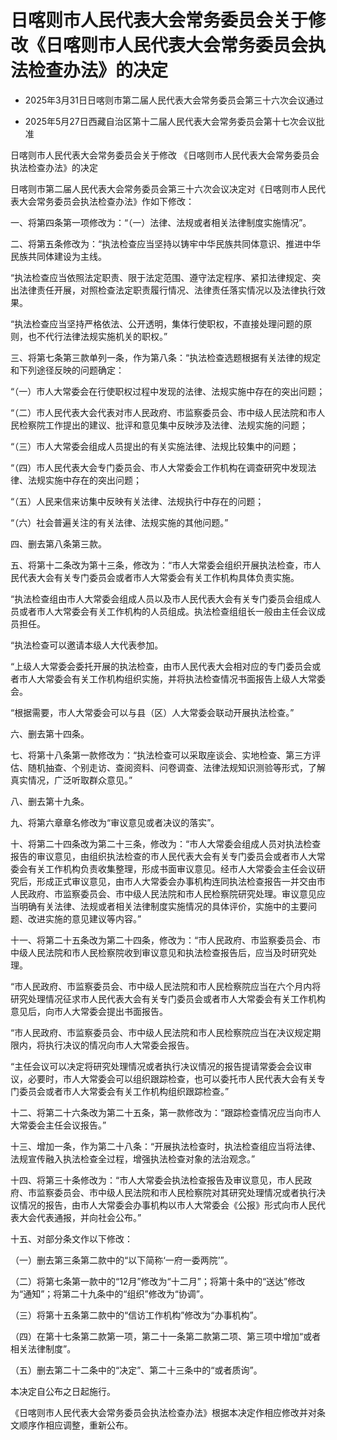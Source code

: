 # 日喀则市人民代表大会常务委员会关于修改《日喀则市人民代表大会常务委员会执法检查办法》的决定

- 2025年3月31日日喀则市第二届人民代表大会常务委员会第三十六次会议通过

- 2025年5月27日西藏自治区第十二届人民代表大会常务委员会第十七次会议批准

<!-- INFO END -->

日喀则市人民代表大会常务委员会关于修改 《日喀则市人民代表大会常务委员会 执法检查办法》的决定

日喀则市第二届人民代表大会常务委员会第三十六次会议决定对《日喀则市人民代表大会常务委员会执法检查办法》作如下修改：

一、将第四条第一项修改为：“（一）法律、法规或者相关法律制度实施情况”。

二、将第五条修改为：“执法检查应当坚持以铸牢中华民族共同体意识、推进中华民族共同体建设为主线。

“执法检查应当依照法定职责、限于法定范围、遵守法定程序、紧扣法律规定、突出法律责任开展，对照检查法定职责履行情况、法律责任落实情况以及法律执行效果。

“执法检查应当坚持严格依法、公开透明，集体行使职权，不直接处理问题的原则，也不代行法律法规实施机关的职权。”

三、将第七条第三款单列一条，作为第八条：“执法检查选题根据有关法律的规定和下列途径反映的问题确定：

“（一）市人大常委会在行使职权过程中发现的法律、法规实施中存在的突出问题；

“（二）市人民代表大会代表对市人民政府、市监察委员会、市中级人民法院和市人民检察院工作提出的建议、批评和意见集中反映涉及法律、法规实施的问题；

“（三）市人大常委会组成人员提出的有关实施法律、法规比较集中的问题；

“（四）市人民代表大会专门委员会、市人大常委会工作机构在调查研究中发现法律、法规实施中存在的突出问题；

“（五）人民来信来访集中反映有关法律、法规执行中存在的问题；

“（六）社会普遍关注的有关法律、法规实施的其他问题。”

四、删去第八条第三款。

五、将第十二条改为第十三条，修改为：“市人大常委会组织开展执法检查，市人民代表大会有关专门委员会或者市人大常委会有关工作机构具体负责实施。

“执法检查组由市人大常委会组成人员以及市人民代表大会有关专门委员会组成人员或者市人大常委会有关工作机构的人员组成。执法检查组组长一般由主任会议成员担任。

“执法检查可以邀请本级人大代表参加。

“上级人大常委会委托开展的执法检查，由市人民代表大会相对应的专门委员会或者市人大常委会有关工作机构组织实施，并将执法检查情况书面报告上级人大常委会。

“根据需要，市人大常委会可以与县（区）人大常委会联动开展执法检查。”

六、删去第十四条。

七、将第十八条第一款修改为：“执法检查可以采取座谈会、实地检查、第三方评估、随机抽查、个别走访、查阅资料、问卷调查、法律法规知识测验等形式，了解真实情况，广泛听取群众意见。”

八、删去第十九条。

九、将第六章章名修改为“审议意见或者决议的落实”。

十、将第二十四条改为第二十三条，修改为：“市人大常委会组成人员对执法检查报告的审议意见，由组织执法检查的市人民代表大会有关专门委员会或者市人大常委会有关工作机构负责收集整理，形成书面审议意见。经市人大常委会主任会议研究后，形成正式审议意见，由市人大常委会办事机构连同执法检查报告一并交由市人民政府、市监察委员会、市中级人民法院和市人民检察院研究处理。审议意见应当明确有关法律、法规或者相关法律制度实施情况的具体评价，实施中的主要问题、改进实施的意见建议等内容。”

十一、将第二十五条改为第二十四条，修改为：“市人民政府、市监察委员会、市中级人民法院和市人民检察院收到审议意见和执法检查报告后，应当及时研究处理。

“市人民政府、市监察委员会、市中级人民法院和市人民检察院应当在六个月内将研究处理情况征求市人民代表大会有关专门委员会或者市人大常委会有关工作机构意见后，向市人大常委会提出书面报告。

“市人民政府、市监察委员会、市中级人民法院和市人民检察院应当在决议规定期限内，将执行决议的情况向市人大常委会报告。

“主任会议可以决定将研究处理情况或者执行决议情况的报告提请常委会会议审议，必要时，市人大常委会可以组织跟踪检查，也可以委托市人民代表大会有关专门委员会或者市人大常委会有关工作机构组织跟踪检查。”

十二、将第二十六条改为第二十五条，第一款修改为：“跟踪检查情况应当向市人大常委会主任会议报告。”

十三、增加一条，作为第二十八条：“开展执法检查时，执法检查组应当将法律、法规宣传融入执法检查全过程，增强执法检查对象的法治观念。”

十四、将第三十条修改为：“市人大常委会执法检查报告及审议意见，市人民政府、市监察委员会、市中级人民法院和市人民检察院对其研究处理情况或者执行决议情况的报告，由市人大常委会办事机构以市人大常委会《公报》形式向市人民代表大会代表通报，并向社会公布。”

十五、对部分条文作以下修改：

（一）删去第三条第二款中的“以下简称‘一府一委两院’”。

（二）将第七条第一款中的“12月”修改为“十二月”；将第十条中的“送达”修改为“通知”；将第二十九条中的“组织”修改为“协调”。

（三）将第十五条第二款中的“信访工作机构”修改为“办事机构”。

（四）在第十七条第二款第一项，第二十一条第二款第二项、第三项中增加“或者相关法律制度”。

（五）删去第二十二条中的“决定”、第二十三条中的“或者质询”。

本决定自公布之日起施行。

《日喀则市人民代表大会常务委员会执法检查办法》根据本决定作相应修改并对条文顺序作相应调整，重新公布。
